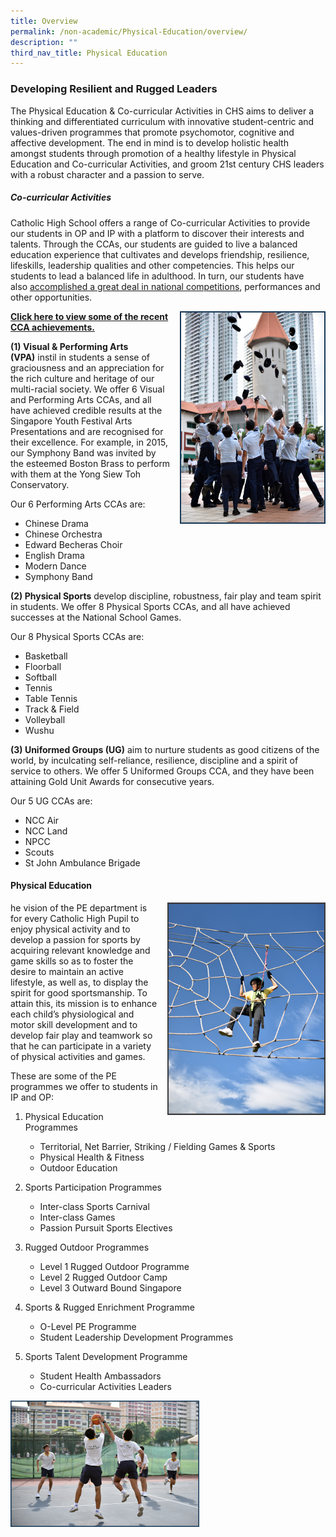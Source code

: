 ```yaml
---
title: Overview
permalink: /non-academic/Physical-Education/overview/
description: ""
third_nav_title: Physical Education
---
```

### Developing Resilient and Rugged Leaders

The Physical Education & Co-curricular Activities in CHS aims to deliver a thinking and differentiated curriculum with innovative student-centric and values-driven programmes that promote psychomotor, cognitive and affective development. The end in mind is to develop holistic health amongst students through promotion of a healthy lifestyle in Physical Education and Co-curricular Activities, and groom 21st century CHS leaders with a robust character and a passion to serve.

##### Co-curricular Activities

Catholic High School offers a range of Co-curricular Activities to provide our students in OP and IP with a platform to discover their interests and talents. Through the CCAs, our students are guided to live a balanced education experience that cultivates and develops friendship, resilience, lifeskills, leadership qualities and other competencies. This helps our students to lead a balanced life in adulthood. In turn, our students have also [accomplished a great deal in national competitions](/secondary/awards-and-achievements/cca-achievements/), performances and other opportunities.

<img src="/images/pe1.png" style="width:233px;height:340px;margin-left:15px;" align = "right"> **[Click here to view some of the recent CCA achievements.](/secondary/awards-and-achievements/cca-achievements/)**

**(1) Visual & Performing Arts (VPA)** instil in students a sense of graciousness and an appreciation for the rich culture and heritage of our multi-racial society. We offer 6 Visual and Performing Arts CCAs, and all have achieved credible results at the Singapore Youth Festival Arts Presentations and are recognised for their excellence. For example, in 2015, our Symphony Band was invited by the esteemed Boston Brass to perform with them at the Yong Siew Toh Conservatory.

Our 6 Performing Arts CCAs are:

*   Chinese Drama
*   Chinese Orchestra
*   Edward Becheras Choir
*   English Drama
*   Modern Dance
*   Symphony Band

**(2) Physical Sports** develop discipline, robustness, fair play and team spirit in students. We offer 8 Physical Sports CCAs, and all have achieved successes at the National School Games.

Our 8 Physical Sports CCAs are:

*   Basketball
*   Floorball
*   Softball
*   Tennis
*   Table Tennis
*   Track & Field
*   Volleyball
*   Wushu

**(3) Uniformed Groups (UG)** aim to nurture students as good citizens of the world, by inculcating self-reliance, resilience, discipline and a spirit of service to others. We offer 5 Uniformed Groups CCA, and they have been attaining Gold Unit Awards for consecutive years.

Our 5 UG CCAs are:

*   NCC Air
*   NCC Land
*   NPCC
*   Scouts
*   St John Ambulance Brigade

#### Physical Education

<img src="/images/pe2.png" style="width:253px;height:340px;margin-left:15px;" align = "right">

he vision of the PE department is for every Catholic High Pupil to enjoy physical activity and to develop a passion for sports by acquiring relevant knowledge and game skills so as to foster the desire to maintain an active lifestyle, as well as, to display the spirit for good sportsmanship. To attain this, its mission is to enhance each child’s physiological and motor skill development and to develop fair play and teamwork so that he can participate in a variety of physical activities and games.

These are some of the PE programmes we offer to students in IP and OP:

1.  Physical Education Programmes 
    *   Territorial, Net Barrier, Striking / Fielding Games & Sports
    *   Physical Health & Fitness
    *   Outdoor Education

2.  Sports Participation Programmes 
    *   Inter-class Sports Carnival
    *   Inter-class Games
    *   Passion Pursuit Sports Electives

3.  Rugged Outdoor Programmes 
    *   Level 1 Rugged Outdoor Programme
    *   Level 2 Rugged Outdoor Camp
    *   Level 3 Outward Bound Singapore

4.  Sports & Rugged Enrichment Programme
    *   O-Level PE Programme
    *   Student Leadership Development Programmes
5.  Sports Talent Development Programme 
    *   Student Health Ambassadors
     *   Co-curricular Activities Leaders

<img src="/images/pe3.png" style="width:60%">